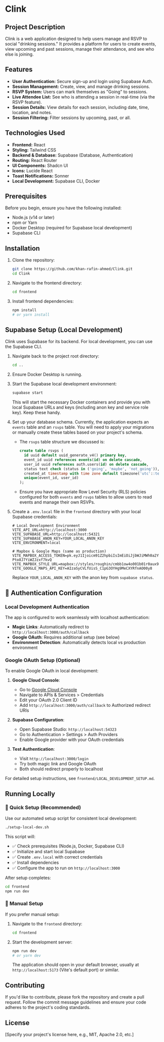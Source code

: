 # Clink

## Project Description

Clink is a web application designed to help users manage and RSVP to social "drinking sessions." It provides a platform for users to create events, view upcoming and past sessions, manage their attendance, and see who else is joining.

## Features

-   **User Authentication:** Secure sign-up and login using Supabase Auth.
-   **Session Management:** Create, view, and manage drinking sessions.
-   **RSVP System:** Users can mark themselves as "Going" to sessions.
-   **Live Attendee List:** See who is attending a session in real-time (via the RSVP feature).
-   **Session Details:** View details for each session, including date, time, location, and notes.
-   **Session Filtering:** Filter sessions by upcoming, past, or all.

## Technologies Used

-   **Frontend:** React
-   **Styling:** Tailwind CSS
-   **Backend & Database:** Supabase (Database, Authentication)
-   **Routing:** React Router
-   **UI Components:** Shadcn UI
-   **Icons:** Lucide React
-   **Toast Notifications:** Sonner
-   **Local Development:** Supabase CLI, Docker

## Prerequisites

Before you begin, ensure you have the following installed:

-   Node.js (v14 or later)
-   npm or Yarn
-   Docker Desktop (required for Supabase local development)
-   Supabase CLI

## Installation

1.  Clone the repository:

    ```bash
    git clone https://github.com/khan-rafin-ahmed/Clink.git
    cd Clink
    ```

2.  Navigate to the frontend directory:

    ```bash
    cd frontend
    ```

3.  Install frontend dependencies:

    ```bash
    npm install
    # or yarn install
    ```

## Supabase Setup (Local Development)

Clink uses Supabase for its backend. For local development, you can use the Supabase CLI.

1.  Navigate back to the project root directory:

    ```bash
    cd ..
    ```

2.  Ensure Docker Desktop is running.

3.  Start the Supabase local development environment:

    ```bash
    supabase start
    ```

    This will start the necessary Docker containers and provide you with local Supabase URLs and keys (including anon key and service role key). Keep these handy.

4.  Set up your database schema. Currently, the application expects an `events` table and an `rsvps` table. You will need to apply your migrations or manually create these tables based on your project's schema.
    *   The `rsvps` table structure we discussed is:
        ```sql
        create table rsvps (
          id uuid default uuid_generate_v4() primary key,
          event_id uuid references events(id) on delete cascade,
          user_id uuid references auth.users(id) on delete cascade,
          status text check (status in ('going', 'maybe', 'not_going')),
          created_at timestamp with time zone default timezone('utc'::text, now()),
          unique(event_id, user_id)
        );
        ```
    *   Ensure you have appropriate Row Level Security (RLS) policies configured for both `events` and `rsvps` tables to allow users to read events and manage their own RSVPs.

5.  Create a `.env.local` file in the `frontend` directory with your local Supabase credentials:

    ```env
    # Local Development Environment
    VITE_API_URL=http://localhost:3000
    VITE_SUPABASE_URL=http://localhost:54321
    VITE_SUPABASE_ANON_KEY=YOUR_LOCAL_ANON_KEY
    VITE_ENVIRONMENT=local

    # Mapbox & Google Maps (same as production)
    VITE_MAPBOX_ACCESS_TOKEN=pk.eyJ1Ijoicm91Z2hpbiIsImEiOiJjbWJiMWh0a2YwdTVjMmtwcm5ubzI2MnpnIn0.zZ7-Pto8J7YiWZJzxf7kvQ
    VITE_MAPBOX_STYLE_URL=mapbox://styles/roughin/cmbb1ow4o001b01r0aux92662
    VITE_GOOGLE_MAPS_API_KEY=AIzaSyCVLfUisS_C1pG3OYHg9MeCXYRfnAO00y8
    ```
    Replace `YOUR_LOCAL_ANON_KEY` with the anon key from `supabase status`.

## 🔐 Authentication Configuration

### Local Development Authentication

The app is configured to work seamlessly with localhost authentication:

- **Magic Links**: Automatically redirect to `http://localhost:3000/auth/callback`
- **Google OAuth**: Requires additional setup (see below)
- **Environment Detection**: Automatically detects local vs production environment

### Google OAuth Setup (Optional)

To enable Google OAuth in local development:

1. **Google Cloud Console**:
   - Go to [Google Cloud Console](https://console.cloud.google.com/)
   - Navigate to APIs & Services > Credentials
   - Edit your OAuth 2.0 Client ID
   - Add `http://localhost:3000/auth/callback` to Authorized redirect URIs

2. **Supabase Configuration**:
   - Open Supabase Studio: `http://localhost:54323`
   - Go to Authentication > Settings > Auth Providers
   - Enable Google provider with your OAuth credentials

3. **Test Authentication**:
   - Visit `http://localhost:3000/login`
   - Try both magic link and Google OAuth
   - Both should redirect properly to localhost

For detailed setup instructions, see `frontend/LOCAL_DEVELOPMENT_SETUP.md`.

## Running Locally

### 🚀 Quick Setup (Recommended)

Use our automated setup script for consistent local development:

```bash
./setup-local-dev.sh
```

This script will:
- ✅ Check prerequisites (Node.js, Docker, Supabase CLI)
- ✅ Initialize and start local Supabase
- ✅ Create `.env.local` with correct credentials
- ✅ Install dependencies
- ✅ Configure the app to run on `http://localhost:3000`

After setup completes:
```bash
cd frontend
npm run dev
```

### 📖 Manual Setup

If you prefer manual setup:

1.  Navigate to the `frontend` directory:

    ```bash
    cd frontend
    ```

2.  Start the development server:

    ```bash
    npm run dev
    # or yarn dev
    ```

    The application should open in your default browser, usually at `http://localhost:5173` (Vite's default port) or similar.

## Contributing

If you'd like to contribute, please fork the repository and create a pull request. Follow the commit message guidelines and ensure your code adheres to the project's coding standards.

## License

[Specify your project's license here, e.g., MIT, Apache 2.0, etc.]
